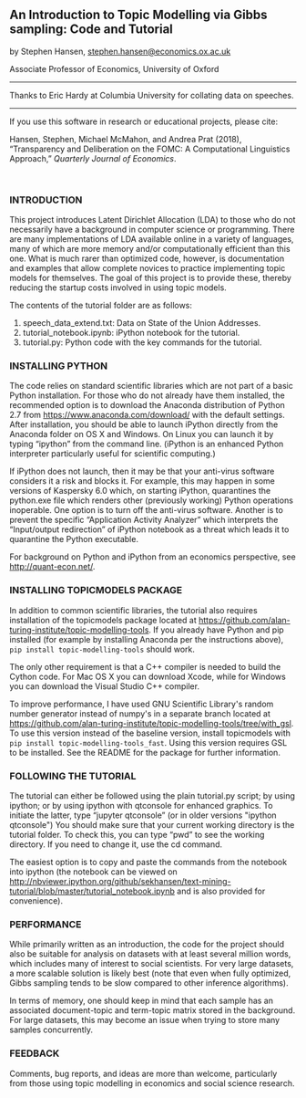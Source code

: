 ## An Introduction to Topic Modelling via Gibbs sampling: Code and Tutorial

by Stephen Hansen, stephen.hansen@economics.ox.ac.uk

Associate Professor of Economics, University of Oxford

***

Thanks to Eric Hardy at Columbia University for collating data on speeches.

***

If you use this software in research or educational projects, please cite: 

Hansen, Stephen, Michael McMahon, and Andrea Prat (2018), “Transparency and Deliberation on the FOMC: A Computational Linguistics Approach,” *Quarterly Journal of Economics*.  

<br>

### INTRODUCTION

This project introduces Latent Dirichlet Allocation (LDA) to those who do not necessarily have a background in computer science or programming.  There are many implementations of LDA available online in a variety of languages, many of which are more memory and/or computationally efficient than this one.  What is much rarer than optimized code, however, is documentation and examples that allow complete novices to practice implementing topic models for themselves.  The goal of this project is to provide these, thereby reducing the startup costs involved in using topic models.

The contents of the tutorial folder are as follows:

1. speech\_data\_extend.txt: Data on State of the Union Addresses.
2. tutorial_notebook.ipynb: iPython notebook for the tutorial.
3. tutorial.py: Python code with the key commands for the tutorial.

### INSTALLING PYTHON

The code relies on standard scientific libraries which are not part of a basic Python installation.  For those who do not already have them installed, the recommended option is to download the Anaconda distribution of Python 2.7 from <https://www.anaconda.com/download/> with the default settings.  After installation, you should be able to launch iPython directly from the Anaconda folder on OS X and Windows.  On Linux you can launch it by typing “ipython” from the command line.  (iPython is an enhanced Python interpreter particularly useful for scientific computing.)

If iPython does not launch, then it may be that your anti-virus software considers it a risk and blocks it.  For example, this may happen in some versions of Kaspersky 6.0 which, on starting iPython, quarantines the python.exe file which renders other (previously working) Python operations inoperable.  One option is to turn off the anti-virus software.  Another is to prevent the specific “Application Activity Analyzer” which interprets the “Input/output redirection” of iPython notebook as a threat which leads it to quarantine the Python executable.

For background on Python and iPython from an economics perspective, see <http://quant-econ.net/>.

### INSTALLING TOPICMODELS PACKAGE

In addition to common scientific libraries, the tutorial also requires installation of the topicmodels package located at <https://github.com/alan-turing-institute/topic-modelling-tools>.  If you already have Python and pip installed (for example by installing Anaconda per the instructions above), `pip install topic-modelling-tools` should work.

The only other requirement is that a C++ compiler is needed to build the Cython code. For Mac OS X you can download Xcode, while for Windows you can download the Visual Studio C++ compiler.

To improve performance, I have used GNU Scientific Library's random number generator instead of numpy's in a separate branch located at <https://github.com/alan-turing-institute/topic-modelling-tools/tree/with_gsl>.  To use this version instead of the baseline version, install topicmodels with `pip install topic-modelling-tools_fast`.  Using this version requires GSL to be installed.  See the README for the package for further information.

### FOLLOWING THE TUTORIAL

The tutorial can either be followed using the plain tutorial.py script; by using ipython; or by using ipython with qtconsole for enhanced graphics.  To initiate the latter, type “jupyter qtconsole” (or in older versions "ipython qtconsole")  You should make sure that your current working directory is the tutorial folder.  To check this, you can type “pwd” to see the working directory.  If you need to change it, use the cd command.  

The easiest option is to copy and paste the commands from the notebook into ipython (the notebook can be viewed on <http://nbviewer.ipython.org/github/sekhansen/text-mining-tutorial/blob/master/tutorial_notebook.ipynb> and is also provided for convenience).  

### PERFORMANCE

While primarily written as an introduction, the code for the project should also be suitable for analysis on datasets with at least several million words, which includes many of interest to social scientists.  For very large datasets, a more scalable solution is likely best (note that even when fully optimized, Gibbs sampling tends to be slow compared to other inference algorithms).

In terms of memory, one should keep in mind that each sample has an associated document-topic and term-topic matrix stored in the background.  For large datasets, this may become an issue when trying to store many samples concurrently. 

### FEEDBACK

Comments, bug reports, and ideas are more than welcome, particularly from those using topic modelling in economics and social science research.
